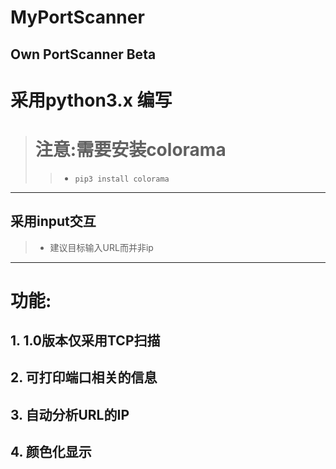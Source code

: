 # MyPortScanner
Own PortScanner Beta
---
# 采用python3.x 编写
> # 注意:需要安装colorama
>>- `pip3 install colorama`
---
## 采用input交互
>- 建议目标输入URL而并非ip
---
# 功能:
## 1. 1.0版本仅采用TCP扫描
## 2. 可打印端口相关的信息
## 3. 自动分析URL的IP
## 4. 颜色化显示
